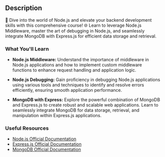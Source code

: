 ## Description

🚀 Dive into the world of Node.js and elevate your backend development skills with this comprehensive course! 🌐 Learn to leverage Node.js Middleware, master the art of debugging in Node.js, and seamlessly integrate MongoDB with Express.js for efficient data storage and retrieval.

### What You'll Learn

- **Node.js Middleware:** Understand the importance of middleware in Node.js applications and how to implement custom middleware functions to enhance request handling and application logic.

- **Node.js Debugging:** Gain proficiency in debugging Node.js applications using various tools and techniques to identify and resolve errors efficiently, ensuring smooth application performance.

- **MongoDB with Express:** Explore the powerful combination of MongoDB and Express.js to create robust and scalable web applications. Learn to seamlessly integrate MongoDB for data storage, retrieval, and manipulation within Express.js applications.

### Useful Resources

- [Node.js Official Documentation](https://nodejs.org/en/docs/)
- [Express.js Official Documentation](https://expressjs.com/)
- [MongoDB Official Documentation](https://docs.mongodb.com/)

